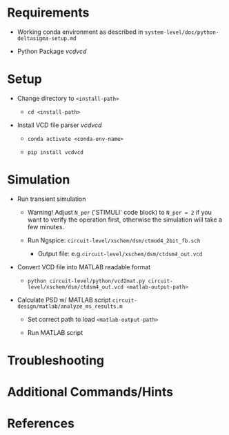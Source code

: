 # Requirements

+ Working conda environment as described in `system-level/doc/python-deltasigma-setup.md`

+ Python Package *vcdvcd*

# Setup

+ Change directory to `<install-path>`
	+ `cd <install-path>`

+ Install VCD file parser *vcdvcd*
	+ `conda activate <conda-env-name>`
	
	+ `pip install vcdvcd`

# Simulation

+ Run transient simulation 
	+ Warning! Adjust `N_per` ('STIMULI' code block) to `N_per = 2` if you want to verify the operation first, otherwise the simulation will take a few minutes.
	
	+ Run Ngspice: `circuit-level/xschem/dsm/ctmod4_2bit_fb.sch`
		+ Output file: e.g.`circuit-level/xschem/dsm/ctdsm4_out.vcd`
	
+ Convert VCD file into MATLAB readable format
	
	+ `python circuit-level/python/vcd2mat.py circuit-level/xschem/dsm/ctdsm4_out.vcd <matlab-output-path>`
	
+ Calculate PSD w/ MATLAB script `circuit-design/matlab/analyze_ms_results.m`

	+ Set correct path to load `<matlab-output-path>`
	
	+ Run MATLAB script

# Troubleshooting


# Additional Commands/Hints


# References


